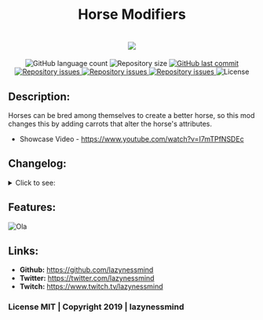 <h1 align="center">Horse Modifiers</h1>
<h1 align="center">
  <img src="https://raw.githubusercontent.com/lazynessmind/HorseModifiers/master/imgs/header.png"><br>
</h1>

<p align="center">
  <img alt="GitHub language count" src="https://img.shields.io/github/languages/count/lazynessmind/HorseModifiers.svg">

  <img alt="Repository size" src="https://img.shields.io/github/repo-size/lazynessmind/HorseModifiers.svg">
  
  <a href="https://github.com/lazynessmind/HorseModifiers/commits/master">
    <img alt="GitHub last commit" src="https://img.shields.io/github/last-commit/lazynessmind/HorseModifiers.svg">
  </a>

  <a href="https://github.com/lazynessmind/HorseModifiers/issues">
    <img alt="Repository issues" src="https://img.shields.io/github/issues/lazynessmind/HorseModifiers.svg">
  </a>

  <a href="https://www.curseforge.com/minecraft/mc-mods/horse-modifiers">
    <img alt="Repository issues" src="http://cf.way2muchnoise.eu/full_347964_downloads.svg">
  </a>

  <a href="https://www.curseforge.com/minecraft/mc-mods/horse-modifiers">
    <img alt="Repository issues" src="http://cf.way2muchnoise.eu/versions/347964.svg">
  </a>

  <img alt="License" src="https://img.shields.io/badge/license-MIT-brightgreen">
</p>

## Description:

  Horses can be bred among themselves to create a better horse, so this mod changes this by adding carrots that alter the horse's attributes.
    
  * Showcase Video - https://www.youtube.com/watch?v=I7mTPfNSDEc

## Changelog:

<details>
  <summary>Click to see:</summary>
  
  **1.0**
  * First release;
  
  **1.0.1**
  * Fix: carrots could not stack together, even if the carrot was the same type;
  * Fix: set version in the mod info file.
  * Fix: pack.mcmeta
  * Updated Forge to latest version;
  
  **1.1**
  * Updated Forge to latest version;
  * Added Horse Spy;
  
  **1.1.1**
  * Updated Forge to latest version;
  * Fix: Now the carrots can be applied to all types of Horses;
  * Fix: Update message not showing. (Can be disabled on configs)
  * Added Germany translation - https://github.com/pandory-network
  
  **1.1.2**
  * Updated Forge to latest version;
  * Idea: added config to limiters (now you can change the max value to speed and jump attribute) - Thanks *neqaden*;
  * Fix: Every text on the mod can be translated.
  * Added Portuguese translation.
  
  **1.2.0**
  * Removed Horse Spy.
  * Redone modifiers system.
  * Changed Jump Carrot recipe.
  * Now you can see the attribute value in a GUI format.
  * Updated Forges to 28.1.103
      
</details>

## Features:

![Ola](https://raw.githubusercontent.com/lazynessmind/HorseModifiers/master/imgs/recipe-with-text.png "Ola")

## Links:

- **Github:** https://github.com/lazynessmind
- **Twitter:**  https://twitter.com/lazynessmind
- **Twitch:** https://www.twitch.tv/lazynessmind

### License MIT | Copyright 2019 | lazynessmind
